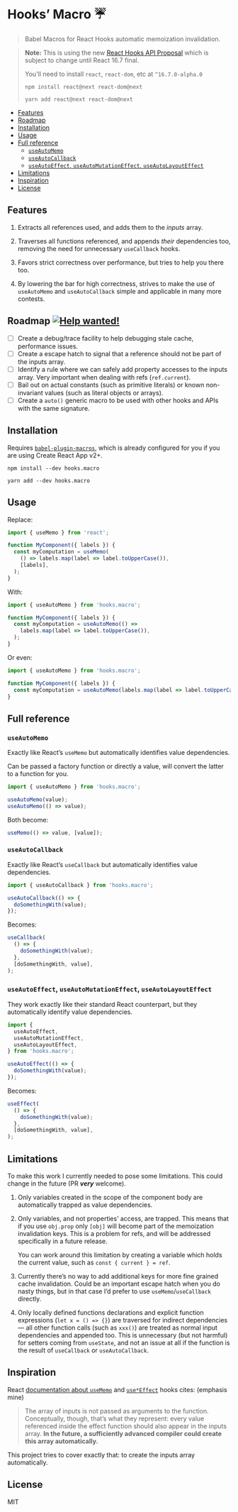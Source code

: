 # Hooks’ Macro :umbrella:

> Babel Macros for React Hooks automatic memoization invalidation.

> **Note:** This is using the new [React Hooks API Proposal](https://reactjs.org/docs/hooks-intro.html)
> which is subject to change until React 16.7 final.
>
> You'll need to install `react`, `react-dom`, etc at `^16.7.0-alpha.0`
>
> ```
> npm install react@next react-dom@next
> ```
> ```
> yarn add react@next react-dom@next
> ```

- [Features](#features)
- [Roadmap](#roadmap-)
- [Installation](#installation)
- [Usage](#usage)
- [Full reference](#full-reference)
  - [`useAutoMemo`](#useautomemo)
  - [`useAutoCallback`](#useautocallback)
  - [`useAutoEffect`, `useAutoMutationEffect`, `useAutoLayoutEffect`](#useautoeffect-useautomutationeffect-useautolayouteffect)
- [Limitations](#limitations)
- [Inspiration](#inspiration)
- [License](#license)

## Features

1. Extracts all references used, and adds them to the _inputs_ array.

2. Traverses all functions referenced, and appends _their_ dependencies too, removing the need for unnecessary `useCallback` hooks.

3. Favors strict correctness over performance, but tries to help you there too.

4. By lowering the bar for high correctness, strives to make the use of `useAutoMemo` and `useAutoCallback` simple and applicable in many more contests.

## Roadmap [![Help wanted!][hwb]][hw]

- [ ] Create a debug/trace facility to help debugging stale cache, performance issues.
- [ ] Create a escape hatch to signal that a reference should not be part of the inputs array.
- [ ] Identify a rule where we can safely add property accesses to the inputs array. Very important when dealing with refs (`ref.current`).
- [ ] Bail out on actual constants (such as primitive literals) or known non-invariant values (such as literal objects or arrays).
- [ ] Create a `auto()` generic macro to be used with other hooks and APIs with the same signature.

[hw]: https://github.com/yuchi/hooks.macro/labels/help%20wanted
[hwb]: https://img.shields.io/badge/-Help_wanted!-8651EC.svg?longCache=true&logo=github&logoColor=white&style=flat

## Installation

Requires [`babel-plugin-macros`](https://www.npmjs.com/package/babel-plugin-macros), which is already configured for you if you are using Create React App v2+.

```
npm install --dev hooks.macro
```

```
yarn add --dev hooks.macro
```

## Usage

Replace:

```js
import { useMemo } from 'react';

function MyComponent({ labels }) {
  const myComputation = useMemo(
    () => labels.map(label => label.toUpperCase()),
    [labels],
  );
}
```

With:

```js
import { useAutoMemo } from 'hooks.macro';

function MyComponent({ labels }) {
  const myComputation = useAutoMemo(() =>
    labels.map(label => label.toUpperCase()),
  );
}
```

Or even:

```js
import { useAutoMemo } from 'hooks.macro';

function MyComponent({ labels }) {
  const myComputation = useAutoMemo(labels.map(label => label.toUpperCase()));
}
```

## Full reference

### `useAutoMemo`

Exactly like React’s `useMemo` but automatically identifies value dependencies.

Can be passed a factory function or directly a value, will convert the latter to a function for you.

```js
import { useAutoMemo } from 'hooks.macro';
```

```js
useAutoMemo(value);
useAutoMemo(() => value);
```

Both become:

```js
useMemo(() => value, [value]);
```

### `useAutoCallback`

Exactly like React’s `useCallback` but automatically identifies value dependencies.

```js
import { useAutoCallback } from 'hooks.macro';
```

```js
useAutoCallback(() => {
  doSomethingWith(value);
});
```

Becomes:

```js
useCallback(
  () => {
    doSomethingWith(value);
  },
  [doSomethingWith, value],
);
```

### `useAutoEffect`, `useAutoMutationEffect`, `useAutoLayoutEffect`

They work exactly like their standard React counterpart, but they automatically identify value dependencies.

```js
import {
  useAutoEffect,
  useAutoMutationEffect,
  useAutoLayoutEffect,
} from 'hooks.macro';
```

```js
useAutoEffect(() => {
  doSomethingWith(value);
});
```

Becomes:

```js
useEffect(
  () => {
    doSomethingWith(value);
  },
  [doSomethingWith, value],
);
```

## Limitations

To make this work I currently needed to pose some limitations. This could change in the future (PR **_very_** welcome).

1. Only variables created in the scope of the component body are automatically trapped as value dependencies.

2. Only variables, and not properties’ access, are trapped. This means that if you use `obj.prop` only `[obj]` will become part of the memoization invalidation keys. This is a problem for refs, and will be addressed specifically in a future release.

   You can work around this limitation by creating a variable which holds the current value, such as `const { current } = ref`.

3. Currently there’s no way to add additional keys for more fine grained cache invalidation. Could be an important escape hatch when you do nasty things, but in that case I’d prefer to use `useMemo`/`useCallback` directly.

4. Only locally defined functions declarations and explicit function expressions (`let x = () => {}`) are traversed for indirect dependencies — all other function calls (such as `xxx()`) are treated as normal input dependencies and appended too. This is unnecessary (but not harmful) for setters coming from `useState`, and not an issue at all if the function is the result of `useCallback` or `useAutoCallback`.

## Inspiration

React [documentation about `useMemo`][0] and [`use*Effect`][1] hooks cites: (emphasis mine)

> The array of inputs is not passed as arguments to the function. Conceptually, though, that’s what they represent: every value referenced inside the effect function should also appear in the inputs array. **In the future, a sufficiently advanced compiler could create this array automatically.**

This project tries to cover exactly that: to create the inputs array automatically.

[0]: https://reactjs.org/docs/hooks-reference.html#usememo
[1]: https://reactjs.org/docs/hooks-reference.html#conditionally-firing-an-effect

## License

MIT
